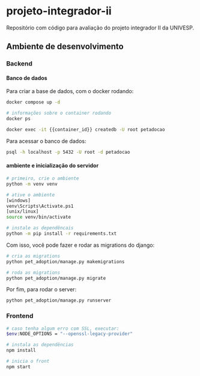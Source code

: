 # projeto-integrador-ii
Repositório com código para avaliação do projeto integrador II da UNIVESP.

## Ambiente de desenvolvimento

### Backend
#### Banco de dados
Para criar a base de dados, com o docker rodando:
```bash
docker compose up -d

# informações sobre o container rodando
docker ps

docker exec -it {{container_id}} createdb -U root petadocao
```

Para acessar o banco de dados:
```bash
psql -h localhost -p 5432 -U root -d petadocao
```

#### ambiente e inicialização do servidor
```bash
# primeiro, crie o ambiente
python -m venv venv

# ative o ambiente
[windows]
venv\Scripts\Activate.ps1
[unix/linux]
source venv/bin/activate

# instale as dependêncais
python -m pip install -r requirements.txt
```

Com isso, você pode fazer e rodar as migrations do django:
```bash
# cria as migrations
python pet_adoption/manage.py makemigrations

# roda as migrations
python pet_adoption/manage.py migrate
```

Por fim, para rodar o server:
```bash
python pet_adoption/manage.py runserver
```

### Frontend

```bash
# caso tenha algum erro com SSL, executar:
$env:NODE_OPTIONS = "--openssl-legacy-provider"

# instala as dependências
npm install

# inicia o front
npm start
```

